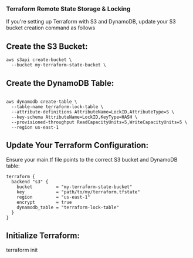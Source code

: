 ### Terraform Remote State Storage & Locking

If you're setting up Terraform with S3 and DynamoDB, update your S3 bucket creation command as follows

## Create the S3 Bucket:

```
aws s3api create-bucket \
  --bucket my-terraform-state-bucket \

```

## Create the DynamoDB Table:

```

aws dynamodb create-table \
  --table-name terraform-lock-table \
  --attribute-definitions AttributeName=LockID,AttributeType=S \
  --key-schema AttributeName=LockID,KeyType=HASH \
  --provisioned-throughput ReadCapacityUnits=5,WriteCapacityUnits=5 \
  --region us-east-1

```
## Update Your Terraform Configuration:

Ensure your main.tf file points to the correct S3 bucket and DynamoDB table:

```
terraform {
  backend "s3" {
    bucket         = "my-terraform-state-bucket"
    key            = "path/to/my/terraform.tfstate"
    region         = "us-east-1"
    encrypt        = true
    dynamodb_table = "terraform-lock-table"
  }
}
```
## Initialize Terraform:

terraform init
